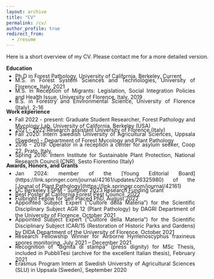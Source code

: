 ```yaml
---
layout: archive
title: "CV"
permalink: /cv/
author_profile: true
redirect_from:
  - /resume
---
```


<p style="font-size:14px;width:600px;text-align:justify">Here is a short overview of my CV. Please contact me for a more detailed version.</p>


<div>
<b>Education</b>
<ul>
<li style="margin-bottom:-20px;margin-top:-10px;"><p style="font-size:14px;text-align:justify">Ph.D in Forest Pathology, University of California, Berkeley, Current</p></li>
<li style="margin-bottom:-20px;"><p style="font-size:14px;text-align:justify">M.S. in Forest System Sciences and Technologies, University of Florence, Italy, 2021</p></li>
<li style="margin-bottom:-20px;"><p style="font-size:14px;text-align:justify">M.S. in Reception of Migrants: Legislation, Social Integration Policies and Health Issue, University of Florence, Italy, 2019</p></li>
<li style="margin-bottom:-20px;"><p style="font-size:14px;text-align:justify">B.S. in Forestry and Environmental Science, University of Florence (Italy), 2-16</p></li>
</ul>
</div>

<div>
<b>Work experience</b>
<ul>
<li style="margin-bottom:-20px;margin-top:-10px;"><p style="font-size:14px;text-align:justify">Fall 2022 - present: Graduate Student Researcher, Forest Pathology and Mycology Lab, University of California, Berkeley (USA)</p></li>
<li style="margin-bottom:-20px;margin-top:-10px;"><p style="font-size:14px;text-align:justify">2021 - 2022:Research assistant University of Florence (Italy)</p></li>
<li style="margin-bottom:-20px;margin-top:-10px;"><p style="font-size:14px;text-align:justify">Fall 2020: Intern Swedish University of Agricultural Sciences, Uppsala (Sweden) -  Department of Forest Mycology and Plant Pathology</p></li>
<li style="margin-bottom:-20px;margin-top:-10px;"><p style="font-size:14px;text-align:justify">2016 - 2019: Operator in a reception a center for asylum seeker, Coop 22, Prato, Italy.</p></li>
<li style="margin-bottom:-20px;margin-top:-10px;"><p style="font-size:14px;text-align:justify">Spring 2016: Intern Institute for Sustainable Plant Protection, National Research Council (CNR), Sesto Fiorentino (Italy)</p></li>
</ul>
</div>

<div>
<b>Awards, Honors, and Grants</b>
<ul>
<li style="margin-bottom:-20px;margin-top:-10px;"><p style="font-size:14px;text-align:justify">Jan 2024: member of the [Young Editorial Board](https://link.springer.com/journal/42161/updates/26325980) of the [Jounal of Plant Pathology](https://link.springer.com/journal/42161)</p></li>
<li style="margin-bottom:-20px;margin-top:-10px;"><p style="font-size:14px;text-align:justify">UC Berkeley ESPM - Summer 2023 Research Funding Grant</p></li>
<li style="margin-bottom:-20px;margin-top:-10px;"><p style="font-size:14px;text-align:justify">Best Poster at California Forest Pest Council, 2022</p></li>
<li style="margin-bottom:-20px;margin-top:-10px;"><p style="font-size:14px;text-align:justify">Fulbright Fellow for Self Placed PhD, August 2022</p></li>
<li style="margin-bottom:-20px;margin-top:-10px;"><p style="font-size:14px;text-align:justify">Appointed Subject Expert (“Cultore della Materia”) for the Scientific Disciplinary Subject AGR 12 (Plant Pathology) by DAGRI Department of the University of Florence, October 2021</p></li>
<li style="margin-bottom:-20px;margin-top:-10px;"><p style="font-size:14px;text-align:justify">Appointed Subject Expert (“Cultore della Materia”) for the Scientific Disciplinary Subject ICAR/15 (Restoration of Historic Parks and Gardens) by DIDA Department of the University of Florence, October 2021</p></li>
<li style="margin-bottom:-20px;margin-top:-10px;"><p style="font-size:14px;text-align:justify">Research Fellowship Winner for Airborne Hymenoscyphus fraxineus spores monitoring, July 2021 – December 2021</p></li>
<li style="margin-bottom:-20px;margin-top:-10px;"><p style="font-size:14px;text-align:justify">Recognition of “dignità di stampa” (press dignity) for MSc Thesis, included in PubbliTesi (archive for the excellent Italian thesis), February 2021</p></li>
<li style="margin-bottom:-20px;margin-top:-10px;"><p style="font-size:14px;text-align:justify">Erasmus Program Intern at Swedish University of Agricultural Sciences (SLU) in Uppsala (Sweden), September 2020</p></li>
</ul>
</div>
  

